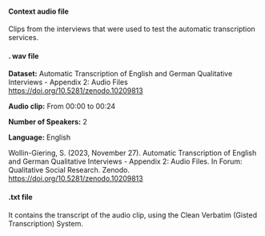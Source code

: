 #### Context audio file

Clips from the interviews that were used to test the automatic transcription services.

#### . wav file

**Dataset:** Automatic Transcription of English and German Qualitative Interviews - Appendix 2: Audio Files <https://doi.org/10.5281/zenodo.10209813>

**Audio clip:** From 00:00 to 00:24

**Number of Speakers:** 2

**Language:** English

Wollin-Giering, S. (2023, November 27). Automatic Transcription of English and German Qualitative Interviews - Appendix 2: Audio Files. In Forum: Qualitative Social Research. Zenodo. <https://doi.org/10.5281/zenodo.10209813>

#### .txt file

It contains the transcript of the audio clip, using the Clean Verbatim (Gisted Transcription) System.